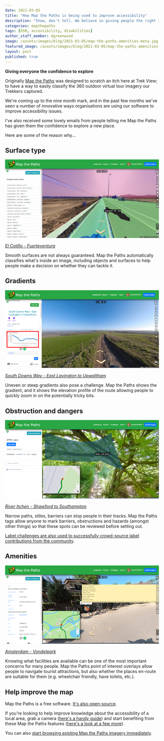 ```yaml
---
date: 2021-03-05
title: "How Map the Paths is being used to improve accessibility"
description: "Show, don't tell. We believe in giving people the right information to make their own decisions."
categories: mapthepaths
tags: [OSM, accessibility, disabilities]
author_staff_member: dgreenwood
image: /assets/images/blog/2021-03-05/map-the-paths-amenities-meta.jpg
featured_image: /assets/images/blog/2021-03-05/map-the-paths-amenities-sm.jpg
layout: post
published: true
---
```


**Giving everyone the confidence to explore**

Originally [Map the Paths](https://www.mapthepaths.com/) was designed to scratch an itch here at Trek View; to have a way to easily classify the 360 outdoor virtual tour imagery our Trekkers captured.

We're coming up to the nine month mark, and in the past few months we've seen a number of innovative ways organisations are using our software to improve accessibility issues.

I've also received some lovely emails from people telling me Map the Paths has given them the confidence to explore a new place.

Here are some of the reason why...

## Surface type

<img class="img-fluid" src="/assets/images/blog/2021-03-05/map-the-paths-surface.png" alt="Map the Paths Surface Type" title="Map the Paths Surface Type" />

_[El Cotillo - Fuerteventura](https://www.mapthepaths.com/sequence/4c87c552-6c9a-4991-b0b0-175ca3a5366a/detail)_

Smooth surfaces are not always guaranteed. Map the Paths automatically classifies what's inside an image, including objects and surfaces to help people make a decision on whether they can tackle it.

## Gradients

<img class="img-fluid" src="/assets/images/blog/2021-03-05/map-the-paths-gradients.png" alt="Map the Paths Gradients" title="Map the Paths Gradients" />

_[South Downs Way - East Lavington to Upwaltham](https://www.mapthepaths.com/sequence/d6b4d458-4532-4592-936a-27ed25eb54a9/detail?page=1)_

Uneven or steep gradients also pose a challenge. Map the Paths shows the gradient, and it shows the elevation profile of the route allowing people to quickly zoom in on the potentially tricky bits.

## Obstruction and dangers

<img class="img-fluid" src="/assets/images/blog/2021-03-05/map-the-paths-obstructions.png" alt="Map the Paths Obstructions" title="Map the Paths Obstructions" />

_[River Itchen - Shawford to Southampton](https://www.mapthepaths.com/sequence/f380b8ae-4fd5-4327-9744-b40c7346c820/detail?page=1)_

Narrow paths, stiles, barriers can stop people in their tracks. Map the Paths tags allow anyone to mark barriers, obstructions and hazards (amongst other things) so that these spots can be reviewed before setting out.

[Label challenges are also used to successfully crowd-source label contributions from the community](https://www.mapthepaths.com/challenge/label/list/).

## Amenities

<img class="img-fluid" src="/assets/images/blog/2021-03-05/map-the-paths-amenities.png" alt="Map the Paths Amenities" title="Map the Paths Amenities" />

_[Amsterdam - Vondelpark](https://www.mapthepaths.com/sequence/e7c448fb-f8d0-486a-93ac-386e0974ed43/detail?image_key=68lL5WyePMpclVk7Qn99eQ&view_mode=original&show_gpx=false)_

Knowing what facilities are available can be one of the most important concerns for many people. Map the Paths point of interest overlays allow people to navigate tourist attractions, but also whether the places en-route are suitable for them (e.g. wheelchair friendly, have toilets, etc.).

## Help improve the map

Map the Paths is a free software. [It's also open-source](https://github.com/trek-view/mtp-web).

If you're looking to help improve knowledge about the accessibility of a local area, grab a camera ([here's a handy guide](https://guides.trekview.org/trek-pack/v2)) and start benefiting from these Map the Paths features ([here's a look at a few more](/blog/2021/map-the-paths-whats-new-january)).

You can also [start browsing existing Map the Paths imagery immediately](https://www.mapthepaths.com/).